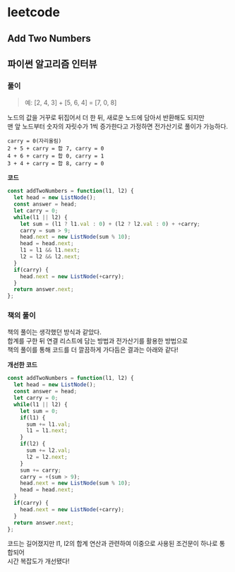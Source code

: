 # leetcode

## Add Two Numbers

## 파이썬 알고리즘 인터뷰

### 풀이

> 예: [2, 4, 3] + [5, 6, 4] = [7, 0, 8]

노드의 값을 거꾸로 뒤집어서 더 한 뒤, 새로운 노드에 담아서 반환해도 되지만  
맨 앞 노드부터 숫자의 자릿수가 1씩 증가한다고 가정하면 전가산기로 풀이가 가능하다.  

```
carry = 0(자리올림)
2 + 5 + carry = 합 7, carry = 0
4 + 6 + carry = 합 0, carry = 1
3 + 4 + carry = 합 8, carry = 0
```

**코드**

```javascript
const addTwoNumbers = function(l1, l2) {
  let head = new ListNode();
  const answer = head;
  let carry = 0;
  while(l1 || l2) {
    let sum = (l1 ? l1.val : 0) + (l2 ? l2.val : 0) + +carry;
    carry = sum > 9;
    head.next = new ListNode(sum % 10);
    head = head.next;
    l1 = l1 && l1.next;
    l2 = l2 && l2.next;
  }
  if(carry) {
    head.next = new ListNode(+carry);
  }
  return answer.next;
};
```

### 책의 풀이

책의 풀이는 생각했던 방식과 같았다.  
합계를 구한 뒤 연결 리스트에 담는 방법과 전가산기를 활용한 방법으로  
책의 풀이를 통해 코드를 더 깔끔하게 가다듬은 결과는 아래와 같다!

**개선한 코드**
```javascript
const addTwoNumbers = function(l1, l2) {
  let head = new ListNode();
  const answer = head;
  let carry = 0;
  while(l1 || l2) {
    let sum = 0;
    if(l1) {
      sum += l1.val;
      l1 = l1.next;
    }
    if(l2) {
      sum += l2.val;
      l2 = l2.next;
    }
    sum += carry;
    carry = +(sum > 9);
    head.next = new ListNode(sum % 10);
    head = head.next;
  }
  if(carry) {
    head.next = new ListNode(+carry);
  }
  return answer.next;
};
```

코드는 길어졌지만 l1, l2의 합계 연산과 관련하여 이중으로 사용된 조건문이 하나로 통합되어  
시간 복잡도가 개선됐다!
